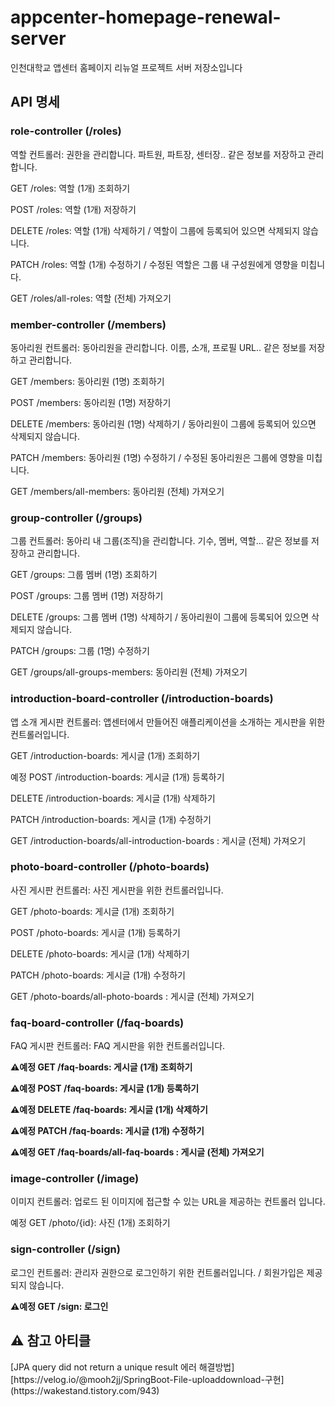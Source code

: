 # appcenter-homepage-renewal-server
인천대학교 앱센터 홈페이지 리뉴얼 프로젝트 서버 저장소입니다



<h2>API 명세</h2>
<h3>role-controller (/roles)</h3>
역할 컨트롤러: 권한을 관리합니다. 파트원, 파트장, 센터장.. 같은 정보를 저장하고 관리합니다. <br>

GET /roles: 역할 (1개) 조회하기

POST /roles: 역할 (1개) 저장하기

DELETE /roles: 역할 (1개) 삭제하기 / 역할이 그룹에 등록되어 있으면 삭제되지 않습니다.

PATCH /roles: 역할 (1개) 수정하기 / 수정된 역할은 그룹 내 구성원에게 영향을 미칩니다.

GET /roles/all-roles: 역할 (전체) 가져오기

<h3> member-controller (/members) </h3>
동아리원 컨트롤러: 동아리원을 관리합니다. 이름, 소개, 프로필 URL.. 같은 정보를 저장하고 관리합니다.<br>

GET /members: 동아리원 (1명) 조회하기

POST /members: 동아리원 (1명) 저장하기

DELETE /members: 동아리원 (1명) 삭제하기 / 동아리원이 그룹에 등록되어 있으면 삭제되지 않습니다.

PATCH /members: 동아리원 (1명) 수정하기 / 수정된 동아리원은 그룹에 영향을 미칩니다.

GET /members/all-members: 동아리원 (전체) 가져오기

<h3> group-controller (/groups) </h3>
그룹 컨트롤러: 동아리 내 그룹(조직)을 관리합니다. 기수, 멤버, 역할... 같은 정보를 저장하고 관리합니다.<br>

GET /groups: 그룹 멤버 (1명) 조회하기

POST /groups: 그룹 멤버 (1명) 저장하기

DELETE /groups: 그룹 멤버 (1명) 삭제하기 / 동아리원이 그룹에 등록되어 있으면 삭제되지 않습니다.

PATCH /groups: 그룹 (1명) 수정하기

GET /groups/all-groups-members: 동아리원 (전체) 가져오기

<h3> introduction-board-controller (/introduction-boards) </h3>
앱 소개 게시판 컨트롤러: 앱센터에서 만들어진 애플리케이션을 소개하는 게시판을 위한 컨트롤러입니다.<br>

GET /introduction-boards: 게시글 (1개) 조회하기

예정 POST /introduction-boards: 게시글 (1개) 등록하기

DELETE /introduction-boards: 게시글 (1개) 삭제하기

PATCH /introduction-boards: 게시글 (1개) 수정하기

GET /introduction-boards/all-introduction-boards : 게시글 (전체) 가져오기

<h3> photo-board-controller (/photo-boards) </h3>
사진 게시판 컨트롤러: 사진 게시판을 위한 컨트롤러입니다.<br>

GET /photo-boards: 게시글 (1개) 조회하기

POST /photo-boards: 게시글 (1개) 등록하기

DELETE /photo-boards: 게시글 (1개) 삭제하기

PATCH /photo-boards: 게시글 (1개) 수정하기

GET /photo-boards/all-photo-boards : 게시글 (전체) 가져오기

<h3> faq-board-controller (/faq-boards) </h3>
FAQ 게시판 컨트롤러: FAQ 게시판을 위한 컨트롤러입니다.<br>

**⚠️예정 GET /faq-boards: 게시글 (1개) 조회하기**

**⚠️예정 POST /faq-boards: 게시글 (1개) 등록하기**

**⚠️예정 DELETE /faq-boards: 게시글 (1개) 삭제하기**

**⚠️예정 PATCH /faq-boards: 게시글 (1개) 수정하기**

**⚠️예정 GET /faq-boards/all-faq-boards : 게시글 (전체) 가져오기**

<h3> image-controller (/image) </h3>
이미지 컨트롤러: 업로드 된 이미지에 접근할 수 있는 URL을 제공하는 컨트롤러 입니다.<br>

예정 GET /photo/{id}: 사진 (1개) 조회하기

<h3> sign-controller (/sign) </h3>
로그인 컨트롤러: 관리자 권한으로 로그인하기 위한 컨트롤러입니다. / 회원가입은 제공되지 않습니다. <br>

**⚠️예정 GET /sign: 로그인**


<h2>⚠️ 참고 아티클 </h2>
[JPA query did not return a unique result 에러 해결방법] [https://velog.io/@mooh2jj/SpringBoot-File-uploaddownload-구현](https://wakestand.tistory.com/943) <br>
